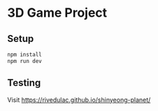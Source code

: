 # 3D Game Project

## Setup

```bash
npm install
npm run dev
```

## Testing

Visit https://rivedulac.github.io/shinyeong-planet/
